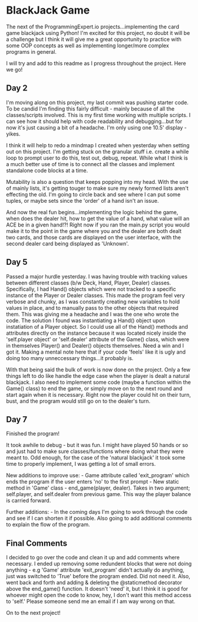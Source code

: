 # BlackJack Game

The next of the ProgrammingExpert.io projects...implementing the card game blackjack using Python! I'm excited for this project, no doubt it will be a challenge but I think it will give me a great opportunity to practice with some OOP concepts as well as implementing longer/more complex programs in general.

I will try and add to this readme as I progress throughout the project. Here we go!

## Day 2 ##

I'm moving along on this project, my last commit was pushing starter code. To be candid I'm finding this fairly difficult - mainly because of all the classes/scripts involved. This is my first time working with multiple scripts. I can see how it should help with code readability and debugging...but for now it's just causing a bit of a headache. I'm only using one 10.5' display - yikes. 

I think it will help to redo a mindmap I created when yesterday when setting out on this project. I'm getting stuck on the granular stuff i.e. create a while loop to prompt user to do this, test out, debug, repeat. While what I think is a much better use of time is to connect all the classes and implement standalone code blocks at a time. 

Mutability is also a question that keeps popping into my head. With the use of mainly lists, it's getting touger to make sure my newly formed lists aren't effecting the old. I'm going to circle back and see where I can put some tuples, or maybe sets since the 'order' of a hand isn't an issue.

And now the real fun begins...implementing the logic behind the game, when does the dealer hit, how to get the value of a hand, what value will an ACE be in a given hand!?! Right now if you ran the main.py script you would make it to the point in the game where you and the dealer are both dealt two cards, and those cards are displayed on the user interface, with the second dealer card being displayed as 'Unknown'. 

## Day 5 ##

Passed a major hurdle yesterday. I was having trouble with tracking values between different classes (b/w Deck, Hand, Player, Dealer) classes. Specifically, I had Hand() objects which were not tracked to a specific instance of the Player or Dealer classes. This made the program feel very verbose and chunky, as I was constantly creating new variables to hold values in place, and to manually pass to the other objects that required them. This was giving me a headache and I was the one who wrote the code. The solution I found was instantiating a Hand() object upon instatiation of a Player object. So I could use all of the Hand() methods and attributes directly on the instance because it was located nicely inside the  'self.player object' or 'self.dealer' attribute of the Game() class, which were in themselves Player() and Dealer() objects themselves. Need a win and I got it. Making a mental note here that if your code 'feels' like it is ugly and doing too many unneccessary things...it probably is.

With that being said the bulk of work is now done on the project. Only a few things left to do like handle the edge case when the player is dealt a natural blackjack. I also need to implement some code (maybe a function within the Game() class) to end the game, or simply move on to the next round and start again when it is necessary. Right now the player could hit on their turn, bust, and the program would still go on to the dealer's turn. 

## Day 7 ## 

Finished the program!

It took awhile to debug - but it was fun. I might have played 50 hands or so and just had to make sure classes/functions where doing what they were meant to. Odd enough, for the case of the 'natural blackjack' it took some time to properly implement, I was getting a lot of small errors. 

New additions to improve use:
    - Game attribute called 'exit_program' which ends the program if the user enters 'no' to the first prompt
    - New static method in 'Game' class - end_game(player, dealer). Takes in two argument; self.player, and self.dealer from previous game. This way the player balance is carried forward. 

Further additions:
    - In the coming days I'm going to work through the code and see if I can shorten it if possible. Also going to add additional comments to explain the flow of the program. 

## Final Comments ##

I decided to go over the code and clean it up and add comments where necessary. I ended up removing some redundent blocks that were not doing anything - e.g 'Game' attribute 'exit_program' didn't actually do anything, just was switched to 'True' before the program ended. Did not need it. Also, went back and forth and adding & deleting the @staticmethod decorator above the end_game() function. It doesn't 'need' it, but I think it is good for whoever might open the code to know, hey, I don't want this method access to 'self.' Please someone send me an email if I am way wrong on that. 


On to the next project!

